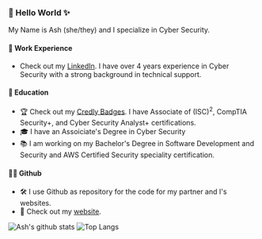### :rainbow: Hello World :sparkles:
My Name is Ash (she/they) and I specialize in Cyber Security.

#### :office: Work Experience
- Check out my [LinkedIn](https://www.linkedin.com/in/ash-napier/). I have over 4 years experience in Cyber Security with a strong background in technical support. 

#### :school: Education
- :trophy:  Check out my [Credly Badges](https://www.credly.com/users/ash-napier/badges). I have Associate of (ISC)<sup>2</sup>, CompTIA Security+, and Cyber Security Analyst+ certifications.
- :mortar_board: I have an Assoiciate's Degree in Cyber Security
- :books: I am working on my Bachelor's Degree in Software Development and Security and AWS Certified Security speciality certification. 

#### :woman_technologist: Github
- 🛠️ I use Github as repository for the code for my partner and I's websites.
- 🔭 Check out my [website](https://www.defensive-stance.com/).

![Ash's github stats](https://github-readme-stats.vercel.app/api?username=AshWantsToNap&count_private=true&show_icons=true&theme=radical&hide_rank=false)
![Top Langs](https://github-readme-stats.vercel.app/api/top-langs/?username=AshWantsToNap&count_private=true&show_icons=true&theme=radical&hide_rank=false)
